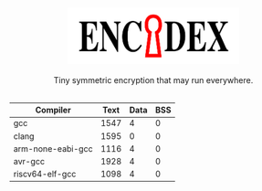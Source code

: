 <p align="center">
  <img src="docs/logo.svg" width="300"/><br/><br/>
  Tiny symmetric encryption that may run everywhere.<br/><br/>
</p>

| Compiler          | Text | Data | BSS  |
|-------------------|------|------|------|
| gcc               | 1547 |    4 |    0 |
| clang             | 1595 |    0 |    0 |
| arm-none-eabi-gcc | 1116 |    4 |    0 |
| avr-gcc           | 1928 |    4 |    0 |
| riscv64-elf-gcc   | 1098 |    4 |    0 |
